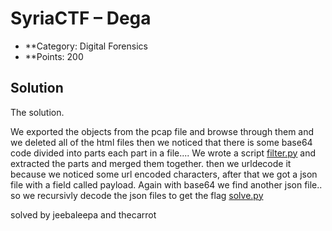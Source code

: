 # SyriaCTF – Dega

* **Category: Digital Forensics
* **Points: 200

## Solution

The solution.

We exported the objects from the pcap file and browse through them and we deleted all of the html files then we noticed that there is some base64 code divided into parts each part in a file....
We wrote a script [filter.py](filter.py) and extracted the parts and merged them together. then we urldecode it because we noticed some url encoded characters, after that we got a json file with a field called payload. Again with base64 we find another json file.. so we recursivly decode the json files to get the flag [solve.py](solve.py)

solved by jeebaleepa and thecarrot
